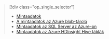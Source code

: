> [!div class="op_single_selector"]
> * [Mintaadatok](../articles/machine-learning/machine-learning-data-science-sample-data.md)
> * [A mintaadatok az Azure blob-tároló](../articles/machine-learning/machine-learning-data-science-sample-data-blob.md)
> * [Mintaadatok az SQL Server az Azure-on](../articles/machine-learning/machine-learning-data-science-sample-data-sql-server.md)
> * [Mintaadatok az Azure HDInsight Hive táblák](../articles/machine-learning/machine-learning-data-science-sample-data-hive.md)
> 
> 

